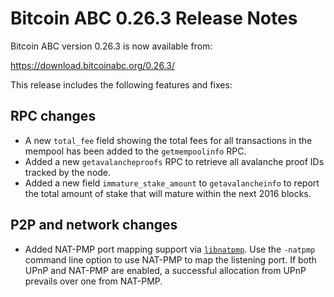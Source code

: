 # Bitcoin ABC 0.26.3 Release Notes

Bitcoin ABC version 0.26.3 is now available from:

  <https://download.bitcoinabc.org/0.26.3/>

This release includes the following features and fixes:

RPC changes
-----------

 - A new `total_fee` field showing the total fees for all transactions in the
   mempool has been added to the `getmempoolinfo` RPC.
 - Added a new `getavalancheproofs` RPC to retrieve all avalanche proof IDs
   tracked by the node.
 - Added a new field `immature_stake_amount` to `getavalancheinfo` to report
   the total amount of stake that will mature within the next 2016 blocks.

P2P and network changes
-----------------------

 - Added NAT-PMP port mapping support via [`libnatpmp`](https://miniupnp.tuxfamily.org/libnatpmp.html).
   Use the `-natpmp` command line option to use NAT-PMP to map the listening port. If both UPnP
   and NAT-PMP are enabled, a successful allocation from UPnP prevails over one from NAT-PMP.
